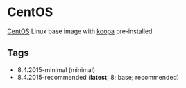 # CentOS

[CentOS][] Linux base image with [koopa][] pre-installed.

## Tags

- 8.4.2015-minimal
  (minimal)
- 8.4.2015-recommended
  (**latest**; 8; base; recommended)

[centos]: https://www.centos.org/
[koopa]: https://koopa.acidgenomics.com/
